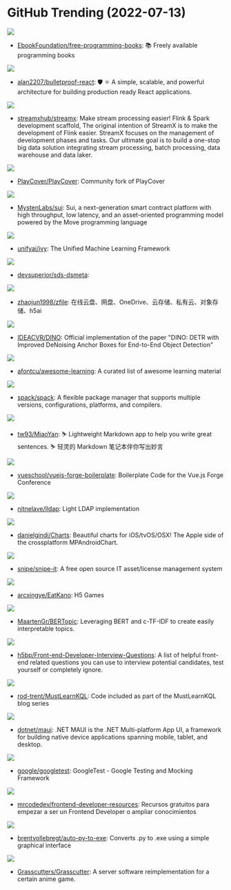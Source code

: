 # GitHub Trending (2022-07-13)

![](https://img.shields.io/badge/none-New%20444-green?style=flat-square&logo=appveyor)
- [EbookFoundation/free-programming-books](https://github.com/EbookFoundation/free-programming-books): 📚 Freely available programming books

![](https://img.shields.io/badge/TypeScript-New%2056-green?style=flat-square&logo=appveyor)
- [alan2207/bulletproof-react](https://github.com/alan2207/bulletproof-react): 🛡️ ⚛️ A simple, scalable, and powerful architecture for building production ready React applications.

![](https://img.shields.io/badge/Java-New%204-green?style=flat-square&logo=appveyor)
- [streamxhub/streamx](https://github.com/streamxhub/streamx): Make stream processing easier! Flink & Spark development scaffold, The original intention of StreamX is to make the development of Flink easier. StreamX focuses on the management of development phases and tasks. Our ultimate goal is to build a one-stop big data solution integrating stream processing, batch processing, data warehouse and data laker.

![](https://img.shields.io/badge/Swift-New%2060-green?style=flat-square&logo=appveyor)
- [PlayCover/PlayCover](https://github.com/PlayCover/PlayCover): Community fork of PlayCover

![](https://img.shields.io/badge/Rust-New%2035-green?style=flat-square&logo=appveyor)
- [MystenLabs/sui](https://github.com/MystenLabs/sui): Sui, a next-generation smart contract platform with high throughput, low latency, and an asset-oriented programming model powered by the Move programming language

![](https://img.shields.io/badge/Python-New%20150-green?style=flat-square&logo=appveyor)
- [unifyai/ivy](https://github.com/unifyai/ivy): The Unified Machine Learning Framework

![](https://img.shields.io/badge/none-New%2019-green?style=flat-square&logo=appveyor)
- [devsuperior/sds-dsmeta](https://github.com/devsuperior/sds-dsmeta): 

![](https://img.shields.io/badge/Java-New%2099-green?style=flat-square&logo=appveyor)
- [zhaojun1998/zfile](https://github.com/zhaojun1998/zfile): 在线云盘、网盘、OneDrive、云存储、私有云、对象存储、h5ai

![](https://img.shields.io/badge/Python-New%2026-green?style=flat-square&logo=appveyor)
- [IDEACVR/DINO](https://github.com/IDEACVR/DINO): Official implementation of the paper "DINO: DETR with Improved DeNoising Anchor Boxes for End-to-End Object Detection"

![](https://img.shields.io/badge/none-New%2045-green?style=flat-square&logo=appveyor)
- [afontcu/awesome-learning](https://github.com/afontcu/awesome-learning): A curated list of awesome learning material

![](https://img.shields.io/badge/Python-New%204-green?style=flat-square&logo=appveyor)
- [spack/spack](https://github.com/spack/spack): A flexible package manager that supports multiple versions, configurations, platforms, and compilers.

![](https://img.shields.io/badge/Swift-New%2016-green?style=flat-square&logo=appveyor)
- [tw93/MiaoYan](https://github.com/tw93/MiaoYan): ⛷ Lightweight Markdown app to help you write great sentences. ⛷ 轻灵的 Markdown 笔记本伴你写出妙言

![](https://img.shields.io/badge/TypeScript-New%2020-green?style=flat-square&logo=appveyor)
- [vueschool/vuejs-forge-boilerplate](https://github.com/vueschool/vuejs-forge-boilerplate): Boilerplate Code for the Vue.js Forge Conference

![](https://img.shields.io/badge/Rust-New%20269-green?style=flat-square&logo=appveyor)
- [nitnelave/lldap](https://github.com/nitnelave/lldap): Light LDAP implementation

![](https://img.shields.io/badge/Swift-New%208-green?style=flat-square&logo=appveyor)
- [danielgindi/Charts](https://github.com/danielgindi/Charts): Beautiful charts for iOS/tvOS/OSX! The Apple side of the crossplatform MPAndroidChart.

![](https://img.shields.io/badge/PHP-New%202-green?style=flat-square&logo=appveyor)
- [snipe/snipe-it](https://github.com/snipe/snipe-it): A free open source IT asset/license management system

![](https://img.shields.io/badge/JavaScript-New%2017-green?style=flat-square&logo=appveyor)
- [arcxingye/EatKano](https://github.com/arcxingye/EatKano): H5 Games

![](https://img.shields.io/badge/Python-New%2021-green?style=flat-square&logo=appveyor)
- [MaartenGr/BERTopic](https://github.com/MaartenGr/BERTopic): Leveraging BERT and c-TF-IDF to create easily interpretable topics.

![](https://img.shields.io/badge/Nunjucks-New%20175-green?style=flat-square&logo=appveyor)
- [h5bp/Front-end-Developer-Interview-Questions](https://github.com/h5bp/Front-end-Developer-Interview-Questions): A list of helpful front-end related questions you can use to interview potential candidates, test yourself or completely ignore.

![](https://img.shields.io/badge/none-New%206-green?style=flat-square&logo=appveyor)
- [rod-trent/MustLearnKQL](https://github.com/rod-trent/MustLearnKQL): Code included as part of the MustLearnKQL blog series

![](https://img.shields.io/badge/C%23-New%2015-green?style=flat-square&logo=appveyor)
- [dotnet/maui](https://github.com/dotnet/maui): .NET MAUI is the .NET Multi-platform App UI, a framework for building native device applications spanning mobile, tablet, and desktop.

![](https://img.shields.io/badge/C%2B%2B-New%2013-green?style=flat-square&logo=appveyor)
- [google/googletest](https://github.com/google/googletest): GoogleTest - Google Testing and Mocking Framework

![](https://img.shields.io/badge/none-New%20181-green?style=flat-square&logo=appveyor)
- [mrcodedev/frontend-developer-resources](https://github.com/mrcodedev/frontend-developer-resources): Recursos gratuitos para empezar a ser un Frontend Developer o ampliar conocimientos

![](https://img.shields.io/badge/JavaScript-New%203-green?style=flat-square&logo=appveyor)
- [brentvollebregt/auto-py-to-exe](https://github.com/brentvollebregt/auto-py-to-exe): Converts .py to .exe using a simple graphical interface

![](https://img.shields.io/badge/Java-New%2032-green?style=flat-square&logo=appveyor)
- [Grasscutters/Grasscutter](https://github.com/Grasscutters/Grasscutter): A server software reimplementation for a certain anime game.

